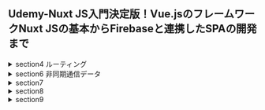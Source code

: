 ## Udemy-Nuxt JS入門決定版！Vue.jsのフレームワークNuxt JSの基本からFirebaseと連携したSPAの開発まで
<details>
  <summary>section4 ルーティング</summary>
  <ul>
    <li>#26.新規プロジェクトの作成</li>
    <li>#27.Vue Routerの設定を確認する</li>
    <li>#28.階層構造について</li>
    <li>#29.動的なルーティング</li>
    <li>#30.パラメータのバリデーション</li>
  </ul>  
</details>
<details>
  <summary>section6 非同期通信データ</summary>
  <ul>
    <li>#39.新規プロジェクトの作成</li>
    <li>#40.axiosのインストール</li>
    <li>#41.学習に使用するデータについて</li>
    <li>#42.データを取得して1件表示</li>
    <li>#43.複数のデータを表示する</li>
    <li>#44.演習：表示項目の追加</li>
    <li>#45.演習回答：表示項目の追加</li>
  </ul>  
</details>
<details>
  <summary>section7</summary>
  <ul>
    <li>#48.イントロダクション - アセット</li>
    <li>#49.新規プロジェクトの作成</li>
    <li>#50.画像の表示</li>
    <li>#51.静的なファイルの公開</li>
  </ul>  
</details>
<details>
  <summary>section8</summary>
  <ul>
    <li>#56.新規プロジェクトの作成</li>
    <li>#57.ストアの作成</li>
    <li>#58.ミューテーションの利用</li>
    <li>#59.ミューテーションの値渡し</li>
    <li>#60.アクションの利用</li>
    <li>#61.モジュールモードの利用</li>
  </ul>  
</details>
<details>
  <summary>section9</summary>
  <ul>
    <li>#64.新規プロジェクトの作成</li>
    <li>#65.ストアの作成</li>
    <li>#66.カウンターコンポーネントの作成</li>
    <li>#67.カウンターコンポーネントの利用</li>
    <li>#68.動作確認</li>
    <li>#69.演習：リセット機能の追加</li>
    <li>#70.演習回答：リセット機能の追加</li>
    <li>#</li>
  </ul>  
</details>
<!--<details>
  <summary>section</summary>
  <ul>
    <li>#</li>
    <li>#</li>
    <li>#</li>
    <li>#</li>
    <li>#</li>
    <li>#</li>
  </ul>  
</details>-->